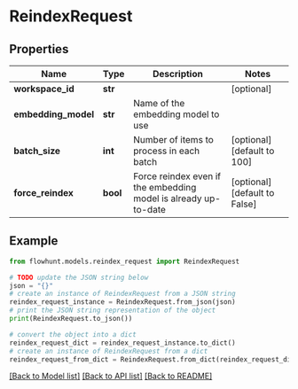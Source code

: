 # ReindexRequest


## Properties

Name | Type | Description | Notes
------------ | ------------- | ------------- | -------------
**workspace_id** | **str** |  | [optional] 
**embedding_model** | **str** | Name of the embedding model to use | 
**batch_size** | **int** | Number of items to process in each batch | [optional] [default to 100]
**force_reindex** | **bool** | Force reindex even if the embedding model is already up-to-date | [optional] [default to False]

## Example

```python
from flowhunt.models.reindex_request import ReindexRequest

# TODO update the JSON string below
json = "{}"
# create an instance of ReindexRequest from a JSON string
reindex_request_instance = ReindexRequest.from_json(json)
# print the JSON string representation of the object
print(ReindexRequest.to_json())

# convert the object into a dict
reindex_request_dict = reindex_request_instance.to_dict()
# create an instance of ReindexRequest from a dict
reindex_request_from_dict = ReindexRequest.from_dict(reindex_request_dict)
```
[[Back to Model list]](../README.md#documentation-for-models) [[Back to API list]](../README.md#documentation-for-api-endpoints) [[Back to README]](../README.md)


